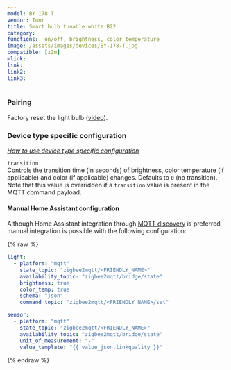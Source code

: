 ```yaml
---
model: BY 178 T  
vendor: Innr
title: Smart bulb tunable white B22
category:
functions:  on/off, brightness, color temperature
image: /assets/images/devices/BY-178-T.jpg
compatible: [z2m]
mlink: 
link: 
link2: 
link3: 
---
```

### Pairing
Factory reset the light bulb ([video](https://www.youtube.com/watch?v=4zkpZSv84H4)).


### Device type specific configuration
*[How to use device type specific configuration](https://www.zigbee2mqtt.io/information/configuration)*


`transition`   
Controls the transition time (in seconds) of brightness,
color temperature (if applicable) and color (if applicable) changes. Defaults to `0` (no transition).
Note that this value is overridden if a `transition` value is present in the MQTT command payload.


#### Manual Home Assistant configuration
Although Home Assistant integration through [MQTT discovery](https://www.zigbee2mqtt.io/integration/home_assistant) is preferred,
manual integration is possible with the following configuration:


{% raw %}
```yaml
light:
  - platform: "mqtt"
    state_topic: "zigbee2mqtt/<FRIENDLY_NAME>"
    availability_topic: "zigbee2mqtt/bridge/state"
    brightness: true
    color_temp: true
    schema: "json"
    command_topic: "zigbee2mqtt/<FRIENDLY_NAME>/set"

sensor:
  - platform: "mqtt"
    state_topic: "zigbee2mqtt/<FRIENDLY_NAME>"
    availability_topic: "zigbee2mqtt/bridge/state"
    unit_of_measurement: "-"
    value_template: "{{ value_json.linkquality }}"
```
{% endraw %}


